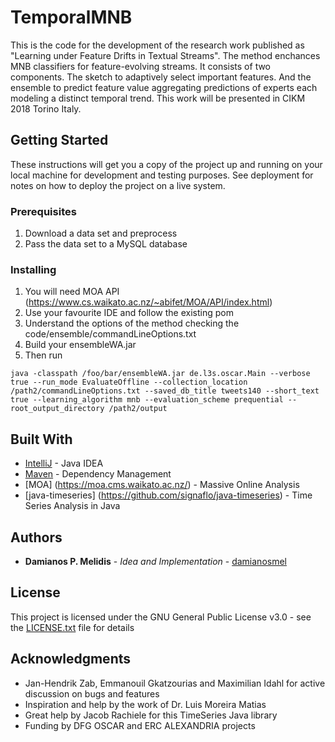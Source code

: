 # TemporalMNB

This is the code for the development of the research work published as "Learning under Feature Drifts in Textual Streams". The method enchances MNB classifiers for feature-evolving streams. It consists of two components. The sketch to adaptively select important features. And the ensemble to predict feature value aggregating predictions of experts each modeling a distinct temporal trend. This work will be presented in CIKM 2018 Torino Italy.

## Getting Started

These instructions will get you a copy of the project up and running on your local machine for development and testing purposes. See deployment for notes on how to deploy the project on a live system.

### Prerequisites

1) Download a data set and preprocess
2) Pass the data set to a MySQL database

### Installing

1) You will need MOA API (https://www.cs.waikato.ac.nz/~abifet/MOA/API/index.html)
2) Use your favourite IDE and follow the existing pom
3) Understand the options of the method checking the code/ensemble/commandLineOptions.txt
4) Build your ensembleWA.jar
5) Then run 

```
java -classpath /foo/bar/ensembleWA.jar de.l3s.oscar.Main --verbose true --run_mode EvaluateOffline --collection_location /path2/commandLineOptions.txt --saved_db_title tweets140 --short_text true --learning_algorithm mnb --evaluation_scheme prequential --root_output_directory /path2/output
```
## Built With

* [IntelliJ](https://www.jetbrains.com/idea/) - Java IDEA
* [Maven](https://maven.apache.org/) - Dependency Management
* [MOA] (https://moa.cms.waikato.ac.nz/) - Massive Online Analysis
* [java-timeseries] (https://github.com/signaflo/java-timeseries) - Time Series Analysis in Java

## Authors

* **Damianos P. Melidis** - *Idea and Implementation* - [damianosmel](https://github.com/damianosmel)

## License

This project is licensed under the GNU General Public License v3.0 - see the [LICENSE.txt](LICENSE.txt) file for details

## Acknowledgments

* Jan-Hendrik Zab, Emmanouil Gkatzourias and Maximilian Idahl for active discussion on bugs and features
* Inspiration and help by the work of Dr. Luis Moreira Matias
* Great help by Jacob Rachiele for this TimeSeries Java library
* Funding by DFG OSCAR and ERC ALEXANDRIA projects
